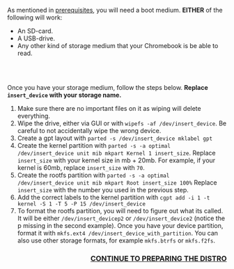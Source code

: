 As mentioned in [prerequisites](prerequisites), you will need a boot medium.
**EITHER** of the following will work:
* An SD-card.
* A USB-drive.
* Any other kind of storage medium that your Chromebook is be able to read.

<br></br>

Once you have your storage medium, follow the steps below. **Replace `insert_device` with your storage name.**
1. Make sure there are no important files on it as wiping will delete everything.
2. Wipe the drive, either via GUI or with `wipefs -af /dev/insert_device`. Be careful to not accidentally wipe the wrong device.
3. Create a gpt layout with `parted -s /dev/insert_device mklabel gpt`
4. Create the kernel partition with `parted -s -a optimal /dev/insert_device unit mib mkpart Kernel 1 insert_size`. Replace `insert_size` with your kernel size in mb + 20mb. For example, if your kernel is 60mb, replace `insert_size` with `70`.
5. Create the rootfs partition with `parted -s -a optimal /dev/insert_device unit mib mkpart Root insert_size 100%` Replace `insert_size` with the number you used in the previous step.
6. Add the correct labels to the kernel partition with `cgpt add -i 1 -t kernel -S 1 -T 5 -P 15 /dev/insert_device`
7. To format the rootfs partition, you will need to figure out what its called. It will be either `/dev/insert_devicep2` or `/dev/insert_device2` (notice the p missing in the second example). Once you have your device partition, format it with `mkfs.ext4 /dev/insert_device_with_partition`. You can also use other storage formats, for example `mkfs.btrfs` or `mkfs.f2fs`.

<h3 align="right"><a href="Preparing-the-distro">CONTINUE TO PREPARING THE DISTRO</a></h3>